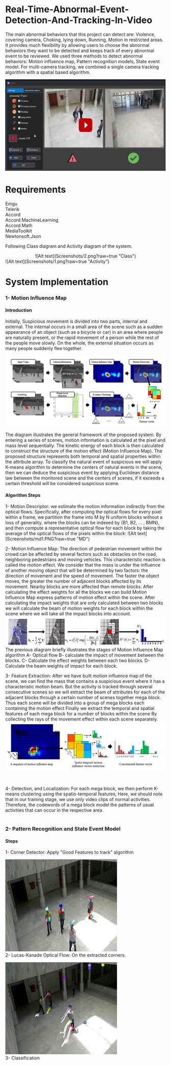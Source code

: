 # Real-Time-Abnormal-Event-Detection-And-Tracking-In-Video
The main abnormal behaviors that this project can detect are: Violence, covering camera, Choking, lying down, Running, Motion in restricted areas. It provides much flexibility by allowing users to choose the abnormal behaviors they want to be detected and keeps track of every abnormal event to be reviewed. We used three methods to detect abnormal behaviors: Motion influence map, Pattern recognition models, State event model. For multi-camera tracking, we combined a single camera tracking algorithm with a spatial based algorithm.

[![Video](Screenshots/ab.png)](https://youtu.be/LbvSEq0ZGEk)

<h1>Requirements</h1>
Emgu <br>
Telerik <br>
Accord <br>
Accord.MachineLearning <br>
Accord.Math <br>
MediaToolkit <br>
Newtonsoft.Json <br>

Following Class diagram and Activity diagram of the system.
<center> ![Alt text](Screenshots/2.png?raw=true "Class") </center>
![Alt text](Screenshots/1.png?raw=true "Activity")


<h1>System Implementation</h1>
  <h3>1- Motion Influence Map </h3>
  <h4>Introduction</h4> 
Initially, Suspicious movement is divided into two parts, internal and external. The internal occurs in a small area of the scene such as a sudden appearance of an object (such as a bicycle or car) in an area where people are naturally present, or the rapid movement of a person while the rest of the people move slowly. On the whole, the external situation occurs as many people suddenly flee together.

![Alt text](Screenshots/mim1.png?raw=true "MIM1")

The diagram illustrates the general framework of the proposed system. By entering a series of scenes, motion information is calculated at the pixel and mass level sequentially. The kinetic energy of each block is then calculated to construct the structure of the motion effect (Motion Influence Map).
The proposed structure represents both temporal and spatial properties within the attribute array.
To classify the natural event of suspicious we will apply K-means algorithm to determine the centers of natural events in the scene, then we can deduce the suspicious event by applying Euclidean distance law between the monitored scene and the centers of scenes, if it exceeds a certain threshold will be considered suspicious scene.

  <h4>Algorithm Steps</h4>
  1- Motion Descriptor:
we estimate the motion information indirectly
from the optical flows. Specifically, after computing
the optical flows for every pixel within a frame, we
partition the frame into M by N uniform blocks without
a loss of generality, where the blocks can be indexed by
{B1, B2, ... , BMN}, and then compute a representative optical
flow for each block by taking the average of the optical
flows of the pixels within the block:
![Alt text](Screenshots/md1.PNG?raw=true "MD")
<br>

2- Motion Influence Map:
The direction of pedestrian movement within the crowd can be affected by several factors such as obstacles on the road, neighboring pedestrians and moving vehicles. This characteristic reaction is called the motion effect.
We consider that the mass is under the influence of another moving object that will be determined by two factors: the direction of movement and the speed of movement. The faster the object moves, the greater the number of adjacent blocks affected by its movement. Nearby blocks are more affected than remote blocks.
After calculating the effect weights for all the blocks we can build Motion Influence Map express patterns of motion effect within the scene.
After calculating the impact weights that are only calculated between two blocks we will calculate the beam of motion weights for each block within the scene where we will take all the impact blocks into account.
![Alt text](Screenshots/mim2.png?raw=true "MIM2")
<br>
The previous diagram briefly illustrates the stages of Motion Influence Map algorithm 
A- Optical flow
B- calculate the impact of movement between the blocks.
C- Calculate the effect weights between each two blocks.
D- Calculate the beam weights of impact for each block.
<br>

3- Feature Extraction:
After we have built motion influence map of the scene, we can find the mass that contains a suspicious event where it has a characteristic motion beam. But the activity is tracked through several consecutive scenes so we will extract the beam of attributes for each of the adjacent blocks through a certain number of scenes together mega block.
Thus each scene will be divided into a group of mega blocks each containing the motion effect
Finally we extract the temporal and spatial features of each mega block for a number of blocks within the scene
By collecting the rays of the movement effect within each scene separately.
![Alt text](Screenshots/mega.png?raw=true "Mega")

<br>

4- Detection, and Localization:
For each mega block, we then perform K-means clustering using the spatio-temporal features, Here, we should note that in our
training stage, we use only video clips of normal activities. Therefore, the codewords of a mega block model the patterns
of usual activities that can occur in the respective area.
<br>
<br>

<h3> 2- Pattern Recognition and State Event Model </h3>
  <h4>Steps</h4>
1- Corner Detector: Apply "Good Features to track" algorithm

![Alt text](Screenshots/cor.png?raw=true "corners")
<br>
2- Lucas-Kanade Optical Flow: On the extracted corners.

![Alt text](Screenshots/op.png?raw=true "optical flow")
<br>
3- Classification

  

  

